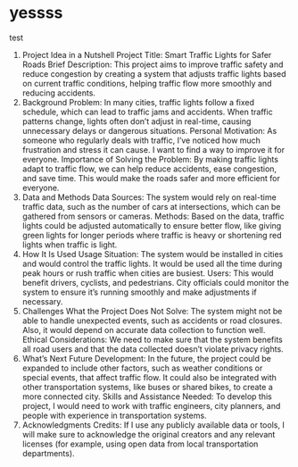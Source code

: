 # yessss
test 
1. Project Idea in a Nutshell
Project Title: Smart Traffic Lights for Safer Roads
Brief Description: This project aims to improve traffic safety and reduce congestion by creating a system that adjusts traffic lights based on current traffic conditions, helping traffic flow more smoothly and reducing accidents.
2. Background
Problem: In many cities, traffic lights follow a fixed schedule, which can lead to traffic jams and accidents. When traffic patterns change, lights often don’t adjust in real-time, causing unnecessary delays or dangerous situations.
Personal Motivation: As someone who regularly deals with traffic, I’ve noticed how much frustration and stress it can cause. I want to find a way to improve it for everyone.
Importance of Solving the Problem: By making traffic lights adapt to traffic flow, we can help reduce accidents, ease congestion, and save time. This would make the roads safer and more efficient for everyone.
3. Data and Methods
Data Sources: The system would rely on real-time traffic data, such as the number of cars at intersections, which can be gathered from sensors or cameras.
Methods: Based on the data, traffic lights could be adjusted automatically to ensure better flow, like giving green lights for longer periods where traffic is heavy or shortening red lights when traffic is light.
4. How It Is Used
Usage Situation: The system would be installed in cities and would control the traffic lights. It would be used all the time during peak hours or rush traffic when cities are busiest.
Users: This would benefit drivers, cyclists, and pedestrians. City officials could monitor the system to ensure it’s running smoothly and make adjustments if necessary.
5. Challenges
What the Project Does Not Solve: The system might not be able to handle unexpected events, such as accidents or road closures. Also, it would depend on accurate data collection to function well.
Ethical Considerations: We need to make sure that the system benefits all road users and that the data collected doesn’t violate privacy rights.
6. What’s Next
Future Development: In the future, the project could be expanded to include other factors, such as weather conditions or special events, that affect traffic flow. It could also be integrated with other transportation systems, like buses or shared bikes, to create a more connected city.
Skills and Assistance Needed: To develop this project, I would need to work with traffic engineers, city planners, and people with experience in transportation systems.
7. Acknowledgments
Credits: If I use any publicly available data or tools, I will make sure to acknowledge the original creators and any relevant licenses (for example, using open data from local transportation departments).
